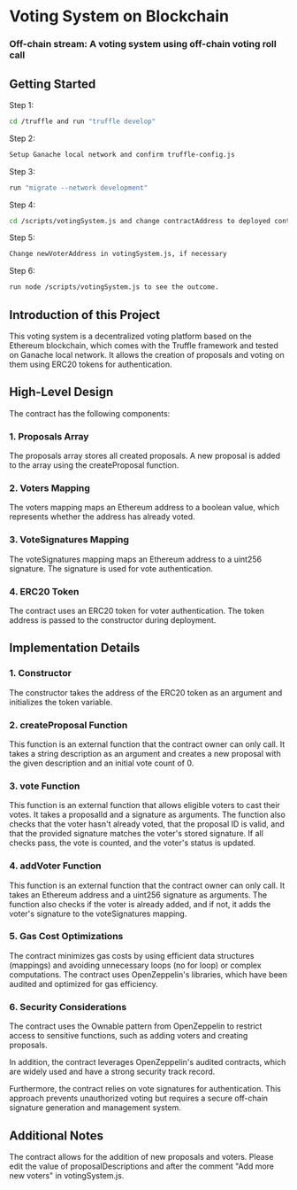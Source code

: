 # Voting System on Blockchain
### Off-chain stream: A voting system using off-chain voting roll call

## Getting Started

Step 1:
```bash
cd /truffle and run "truffle develop"
```
Step 2:
```bash
Setup Ganache local network and confirm truffle-config.js
```
Step 3:
```bash
run "migrate --network development"
```
Step 4:
```bash
cd /scripts/votingSystem.js and change contractAddress to deployed contract address
```
Step 5:
```bash
Change newVoterAddress in votingSystem.js, if necessary
```
Step 6:
```bash
run node /scripts/votingSystem.js to see the outcome.
```

## Introduction of this Project
This voting system is a decentralized voting platform based on the Ethereum blockchain, which comes with the Truffle framework and tested on Ganache local network. It allows the creation of proposals and voting on them using ERC20 tokens for authentication.

## High-Level Design
The contract has the following components:

### 1. Proposals Array
The proposals array stores all created proposals. A new proposal is added to the array using the createProposal function.

### 2. Voters Mapping
The voters mapping maps an Ethereum address to a boolean value, which represents whether the address has already voted.

### 3. VoteSignatures Mapping
The voteSignatures mapping maps an Ethereum address to a uint256 signature. The signature is used for vote authentication.

### 4. ERC20 Token
The contract uses an ERC20 token for voter authentication. The token address is passed to the constructor during deployment.

## Implementation Details

###  1. Constructor
The constructor takes the address of the ERC20 token as an argument and initializes the token variable.

### 2. createProposal Function
This function is an external function that the contract owner can only call. It takes a string description as an argument and creates a new proposal with the given description and an initial vote count of 0.

### 3. vote Function
This function is an external function that allows eligible voters to cast their votes. It takes a proposalId and a signature as arguments. The function also checks that the voter hasn't already voted, that the proposal ID is valid, and that the provided signature matches the voter's stored signature. If all checks pass, the vote is counted, and the voter's status is updated.

### 4. addVoter Function
This function is an external function that the contract owner can only call. It takes an Ethereum address and a uint256 signature as arguments. The function also checks if the voter is already added, and if not, it adds the voter's signature to the voteSignatures mapping.

### 5. Gas Cost Optimizations
The contract minimizes gas costs by using efficient data structures (mappings) and avoiding unnecessary loops (no for loop) or complex computations. The contract uses OpenZeppelin's libraries, which have been audited and optimized for gas efficiency.

### 6. Security Considerations
The contract uses the Ownable pattern from OpenZeppelin to restrict access to sensitive functions, such as adding voters and creating proposals.

In addition, the contract leverages OpenZeppelin's audited contracts, which are widely used and have a strong security track record.

Furthermore, the contract relies on vote signatures for authentication. This approach prevents unauthorized voting but requires a secure off-chain signature generation and management system.

## Additional Notes
The contract allows for the addition of new proposals and voters. Please edit the value of proposalDescriptions and after the comment "Add more new voters" in votingSystem.js.